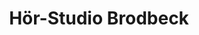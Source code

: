 ---
title: "Hör-Studio Brodbeck"
url: /duesseldorf/hoer-studio-brodbeck-unterrather-strasse/
shop: Hörgeräte
---